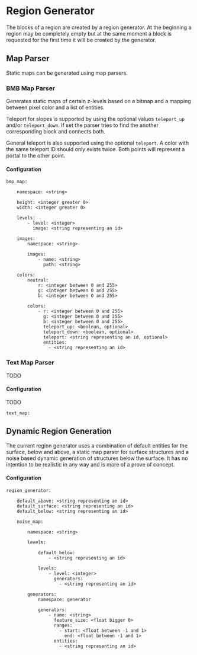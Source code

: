 # Region Generator

The blocks of a region are created by a region generator. At the beginning a region may be completely empty but at the same moment a block is requested for the first time it will be created by the generator.

## Map Parser

Static maps can be generated using map parsers. 

### BMB Map Parser

Generates static maps of certain z-levels based on a bitmap and a mapping between pixel color and a list of entities.

Teleport for slopes is supported by using the optional values `teleport_up` and/or `teleport_down`. If set the parser tries to find the another corresponding block and connects both.

General teleport is also supported using the optional `teleport`. A color with the same teleport ID should only exists twice. Both points will represent a portal to the other point.

#### Configuration

    bmp_map:

        namespace: <string>
    
        height: <integer greater 0>
        width: <integer greater 0>
        
        levels:
            - level: <integer>
              image: <string representing an id>
        
        images:
            namespace: <string>
            
            images:
                - name: <string>
                  path: <string>
        
        colors:
            neutral:
                r: <integer between 0 and 255>
                g: <integer between 0 and 255>
                b: <integer between 0 and 255>
        
            colors:
                - r: <integer between 0 and 255>
                  g: <integer between 0 and 255>
                  b: <integer between 0 and 255>
                  teleport_up: <boolean, optional>
                  teleport_down: <boolean, optional>
                  teleport: <string representing an id, optional>
                  entities:  
                    - <string representing an id>

### Text Map Parser

TODO

#### Configuration

TODO

    text_map:

## Dynamic Region Generation

The current region generator uses a combination of default entities for the surface, below and above, a static map parser for surface structures and a noise based dynamic generation of structures below the surface. It has no intention to be realistic in any way and is more of a prove of concept.

#### Configuration

    region_generator:
        
        default_above: <string representing an id>
        default_surface: <string representing an id>
        default_below: <string representing an id>
    
        noise_map:
    
            namespace: <string>
            
            levels:
            
                default_below:
                    - <string representing an id>
            
                levels:
                    - level: <integer>
                      generators: 
                        - <string representing an id>
                        
            generators:
                namespace: generator
                
                generators:
                    - name: <string>
                      feature_size: <float bigger 0>
                      ranges:
                        - start: <float between -1 and 1>
                          end: <float between -1 and 1>
                      entities:
                        - <string representing an id>